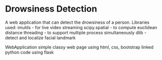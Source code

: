 # Drowsiness Detection 

A web application  that can detect the drowsiness of a person.
Libraries used:
imutils - for live video streaming
scipy.spatial - to compute euclidean distance
threading - to support multiple process simultaneously
dlib - detect and localize facial landmark 

WebApplication 
simple classy web page using html, css, bootstrap
linked python code using flask 
